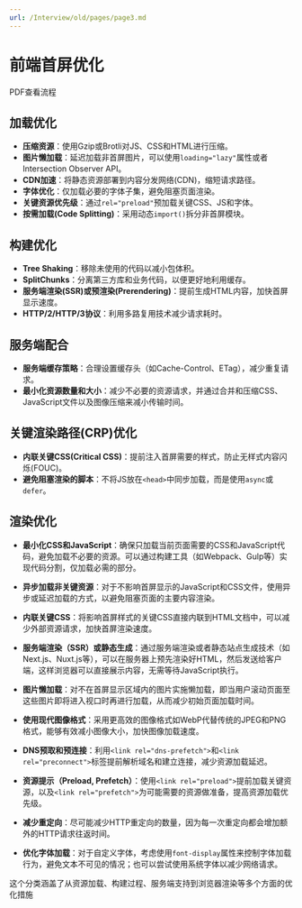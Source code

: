 ```yaml
---
url: /Interview/old/pages/page3.md
---
```

# 前端首屏优化

PDF查看流程

## 加载优化

* **压缩资源**：使用Gzip或Brotli对JS、CSS和HTML进行压缩。
* **图片懒加载**：延迟加载非首屏图片，可以使用`loading="lazy"`属性或者Intersection Observer API。
* **CDN加速**：将静态资源部署到内容分发网络(CDN)，缩短请求路径。
* **字体优化**：仅加载必要的字体子集，避免阻塞页面渲染。
* **关键资源优先级**：通过`rel="preload"`预加载关键CSS、JS和字体。
* **按需加载(Code Splitting)**：采用动态`import()`拆分非首屏模块。

## 构建优化

* **Tree Shaking**：移除未使用的代码以减小包体积。
* **SplitChunks**：分离第三方库和业务代码，以便更好地利用缓存。
* **服务端渲染(SSR)或预渲染(Prerendering)**：提前生成HTML内容，加快首屏显示速度。
* **HTTP/2/HTTP/3协议**：利用多路复用技术减少请求耗时。

## 服务端配合

* **服务端缓存策略**：合理设置缓存头（如Cache-Control、ETag），减少重复请求。
* **最小化资源数量和大小**：减少不必要的资源请求，并通过合并和压缩CSS、JavaScript文件以及图像压缩来减小传输时间。

## 关键渲染路径(CRP)优化

* **内联关键CSS(Critical CSS)**：提前注入首屏需要的样式，防止无样式内容闪烁(FOUC)。
* **避免阻塞渲染的脚本**：不将JS放在`<head>`中同步加载，而是使用`async`或`defer`。

## 渲染优化

* **最小化CSS和JavaScript**：确保只加载当前页面需要的CSS和JavaScript代码，避免加载不必要的资源。可以通过构建工具（如Webpack、Gulp等）实现代码分割，仅加载必需的部分。

* **异步加载非关键资源**：对于不影响首屏显示的JavaScript和CSS文件，使用异步或延迟加载的方式，以避免阻塞页面的主要内容渲染。

* **内联关键CSS**：将影响首屏样式的关键CSS直接内联到HTML文档中，可以减少外部资源请求，加快首屏渲染速度。

* **服务端渲染（SSR）或静态生成**：通过服务端渲染或者静态站点生成技术（如Next.js、Nuxt.js等），可以在服务器上预先渲染好HTML，然后发送给客户端，这样浏览器可以直接展示内容，无需等待JavaScript执行。

* **图片懒加载**：对不在首屏显示区域内的图片实施懒加载，即当用户滚动页面至这些图片即将进入视口时再进行加载，从而减少初始页面加载时间。

* **使用现代图像格式**：采用更高效的图像格式如WebP代替传统的JPEG和PNG格式，能够有效减小图像大小，加快图像加载速度。

* **DNS预取和预连接**：利用`<link rel="dns-prefetch">`和`<link rel="preconnect">`标签提前解析域名和建立连接，减少资源加载延迟。

* **资源提示（Preload, Prefetch）**：使用`<link rel="preload">`提前加载关键资源，以及`<link rel="prefetch">`为可能需要的资源做准备，提高资源加载优先级。

* **减少重定向**：尽可能减少HTTP重定向的数量，因为每一次重定向都会增加额外的HTTP请求往返时间。

* **优化字体加载**：对于自定义字体，考虑使用`font-display`属性来控制字体加载行为，避免文本不可见的情况；也可以尝试使用系统字体以减少网络请求。

这个分类涵盖了从资源加载、构建过程、服务端支持到浏览器渲染等多个方面的优化措施
